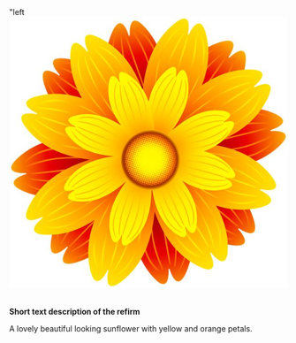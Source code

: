 <!DOCTYPE html>

<html>
<meta charset="utf-8">
  <head>
  </head>
  <body>
   <align>"left</align>
  <img src="Sunflower.jpg">
  <img width="100">
    <p><strong>Short text description of the refirm</strong></p>
  <p> A lovely beautiful looking sunflower with yellow and orange petals.</p>

  
  
